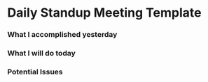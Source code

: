 # Daily Standup Meeting Template

### What I accomplished yesterday





### What I will do today




### Potential Issues